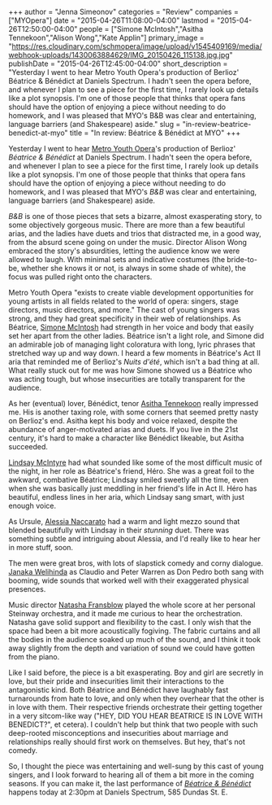 +++
author = "Jenna Simeonov"
categories = "Review"
companies = ["MYOpera"]
date = "2015-04-26T11:08:00-04:00"
lastmod = "2015-04-26T12:50:00-04:00"
people = ["Simone McIntosh","Asitha Tennekoon","Alison Wong","Kate Applin"]
primary_image = "https://res.cloudinary.com/schmopera/image/upload/v1545409169/media/webhook-uploads/1430063884629/IMG_20150426_115138.jpg.jpg"
publishDate = "2015-04-26T12:45:00-04:00"
short_description = "Yesterday I went to hear Metro Youth Opera&#039;s production of Berlioz&#039; Béatrice &amp; Bénédict at Daniels Spectrum. I hadn&#039;t seen the opera before, and whenever I plan to see a piece for the first time, I rarely look up details like a plot synopsis. I&#039;m one of those people that thinks that opera fans should have the option of enjoying a piece without needing to do homework, and I was pleased that MYO&#039;s B&amp;B was clear and entertaining, language barriers (and Shakespeare) aside."
slug = "in-review-beatrice-benedict-at-myo"
title = "In review: Béatrice &amp; Bénédict at MYO"
+++

Yesterday I went to hear [Metro Youth Opera](http://www.metroyouthopera.ca/)'s production of Berlioz' *Béatrice & Bénédict* at Daniels Spectrum. I hadn't seen the opera before, and whenever I plan to see a piece for the first time, I rarely look up details like a plot synopsis. I'm one of those people that thinks that opera fans should have the option of enjoying a piece without needing to do homework, and I was pleased that MYO's *B&B* was clear and entertaining, language barriers (and Shakespeare) aside.

*B&B* is one of those pieces that sets a bizarre, almost exasperating story, to some objectively gorgeous music. There are more than a few beautiful arias, and the ladies have duets and trios that distracted me, in a good way, from the absurd scene going on under the music. Director Alison Wong embraced the story's absurdities, letting the audience know we were allowed to laugh. With minimal sets and indicative costumes (the bride-to-be, whether she knows it or not, is always in some shade of white), the focus was pulled right onto the characters.

Metro Youth Opera "exists to create viable development opportunities for young artists in all fields related to the world of opera: singers, stage directors, music directors, and more." The cast of young singers was strong, and they had great specificity in their web of relationships. As Béatrice, [Simone McIntosh](https://twitter.com/Smcintosh91) had strength in her voice and body that easily set her apart from the other ladies. Béatrice isn't a light role, and Simone did an admirable job of managing light coloratura with long, lyric phrases that stretched way up and way down. I heard a few moments in Béatrice's Act II aria that reminded me of Berlioz's *Nuits d'été*, which isn't a bad thing at all. What really stuck out for me was how Simone showed us a Béatrice who was acting tough, but whose insecurities are totally transparent for the audience.

As her (eventual) lover, Bénédict, tenor [Asitha Tennekoon](https://twitter.com/asithatennekoon) really impressed me. His is another taxing role, with some corners that seemed pretty nasty on Berlioz's end. Asitha kept his body and voice relaxed, despite the abundance of anger-motivated arias and duets. If you live in the 21st century, it's hard to make a character like Bénédict likeable, but Asitha succeeded.

[Lindsay McIntyre](https://twitter.com/lindsaymariamc) had what sounded like some of the most difficult music of the night, in her role as Béatrice's friend, Héro. She was a great foil to the awkward, combative Béatrice; Lindsay smiled sweetly all the time, even when she was basically just meddling in her friend's life in Act II. Héro has beautiful, endless lines in her aria, which Lindsay sang smart, with just enough voice. 

As Ursule, [Alessia Naccarato](https://twitter.com/alinaccs) had a warm and light mezzo sound that blended beautifully with Lindsay in their *stunning* duet. There was something subtle and intriguing about Alessia, and I'd really like to hear her in more stuff, soon.

The men were great bros, with lots of slapstick comedy and corny dialogue. [Janaka Welihinda](https://twitter.com/JanakaGW) as Claudio and Peter Warren as Don Pedro both sang with booming, wide sounds that worked well with their exaggerated physical presences. 

Music director [Natasha Fransblow](https://twitter.com/tashfrans) played the whole score at her personal Steinway orchestra, and it made me curious to hear the orchestration. Natasha gave solid support and flexibility to the cast. I only wish that the space had been a bit more acoustically fogiving. The fabric curtains and all the bodies in the audience soaked up much of the sound, and I think it took away slightly from the depth and variation of sound we could have gotten from the piano. 

Like I said before, the piece is a bit exasperating. Boy and girl are secretly in love, but their pride and insecurities limit their interactions to the antagonistic kind. Both Béatrice and Bénédict have laughably fast turnarounds from hate to love, and only when they overhear that the other is in love with them. Their respective friends orchestrate their getting together in a very sitcom-like way ("HEY, DID YOU HEAR BEATRICE IS IN LOVE WITH BENEDICT?", et cetera). I couldn't help but think that two people with such deep-rooted misconceptions and insecurities about marriage and relationships really should first work on themselves. But hey, that's not comedy.

So, I thought the piece was entertaining and well-sung by this cast of young singers, and I look forward to hearing all of them a bit more in the coming seasons. If you can make it, the last performance of [*Béatrice & Bénédict*](http://www.metroyouthopera.ca/201415-season/) happens today at 2:30pm at Daniels Spectrum, 585 Dundas St. E.
